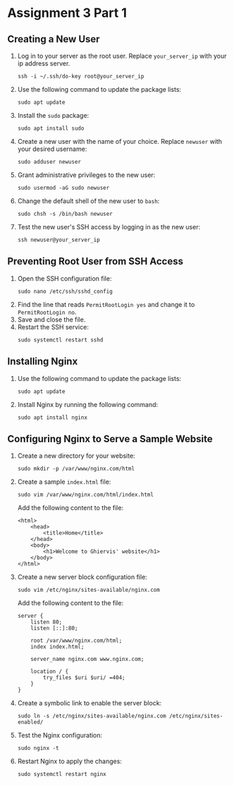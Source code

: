 # Assignment 3 Part 1

## Creating a New User

1. Log in to your server as the root user. Replace `your_server_ip` with your ip address server.
   ```
   ssh -i ~/.ssh/do-key root@your_server_ip
   ```
2. Use the following command to update the package lists:
   ```
   sudo apt update
   ```
3. Install the `sudo` package:
   ```
   sudo apt install sudo
   ```
4. Create a new user with the name of your choice. Replace `newuser` with your desired username:
   ```
   sudo adduser newuser
   ```
5. Grant administrative privileges to the new user:
   ```
   sudo usermod -aG sudo newuser
   ```
6. Change the default shell of the new user to `bash`:
   ```
   sudo chsh -s /bin/bash newuser
   ```
7. Test the new user's SSH access by logging in as the new user:
   ```
   ssh newuser@your_server_ip
   ```

## Preventing Root User from SSH Access

1. Open the SSH configuration file:
   ```
   sudo nano /etc/ssh/sshd_config
   ```
2. Find the line that reads `PermitRootLogin yes` and change it to `PermitRootLogin no`.
3. Save and close the file.
4. Restart the SSH service:
   ```
   sudo systemctl restart sshd
   ```

## Installing Nginx

1. Use the following command to update the package lists:
   ```
   sudo apt update
   ```
2. Install Nginx by running the following command:
   ```
   sudo apt install nginx
   ```

## Configuring Nginx to Serve a Sample Website

1. Create a new directory for your website:
   ```
   sudo mkdir -p /var/www/nginx.com/html
   ```
2. Create a sample `index.html` file:
   ```
   sudo vim /var/www/nginx.com/html/index.html
   ```
   Add the following content to the file:
   ```
   <html>
       <head>
           <title>Home</title>
       </head>
       <body>
           <h1>Welcome to Ghiervis' website</h1>
       </body>
   </html>
   ```
3. Create a new server block configuration file:
   ```
   sudo vim /etc/nginx/sites-available/nginx.com
   ```
   Add the following content to the file:
   ```
   server {
       listen 80;
       listen [::]:80;

       root /var/www/nginx.com/html;
       index index.html;

       server_name nginx.com www.nginx.com;

       location / {
           try_files $uri $uri/ =404;
       }
   }
   ```
4. Create a symbolic link to enable the server block:
   ```
   sudo ln -s /etc/nginx/sites-available/nginx.com /etc/nginx/sites-enabled/
   ```
5. Test the Nginx configuration:
   ```
   sudo nginx -t
   ```
6. Restart Nginx to apply the changes:
   ```
   sudo systemctl restart nginx
   ```